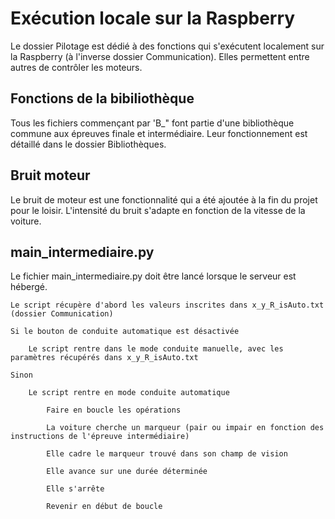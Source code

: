 # Exécution locale sur la Raspberry

Le dossier Pilotage est dédié à des fonctions qui s'exécutent localement sur la Raspberry (à l'inverse dossier Communication). Elles permettent entre autres de contrôler les moteurs.

## Fonctions de la bibiliothèque

Tous les fichiers commençant par 'B_" font partie d'une bibliothèque commune aux épreuves finale et intermédiaire. Leur fonctionnement est détaillé dans le dossier Bibliothèques.

## Bruit moteur

Le bruit de moteur est une fonctionnalité qui a été ajoutée à la fin du projet pour le loisir. L'intensité du bruit s'adapte en fonction de la vitesse de la voiture.

## main_intermediaire.py

Le fichier main_intermediaire.py doit être lancé lorsque le serveur est hébergé.

    Le script récupère d'abord les valeurs inscrites dans x_y_R_isAuto.txt (dossier Communication)

    Si le bouton de conduite automatique est désactivée

        Le script rentre dans le mode conduite manuelle, avec les paramètres récupérés dans x_y_R_isAuto.txt

    Sinon

        Le script rentre en mode conduite automatique

            Faire en boucle les opérations 

            La voiture cherche un marqueur (pair ou impair en fonction des instructions de l'épreuve intermédiaire)

            Elle cadre le marqueur trouvé dans son champ de vision

            Elle avance sur une durée déterminée

            Elle s'arrête

            Revenir en début de boucle
